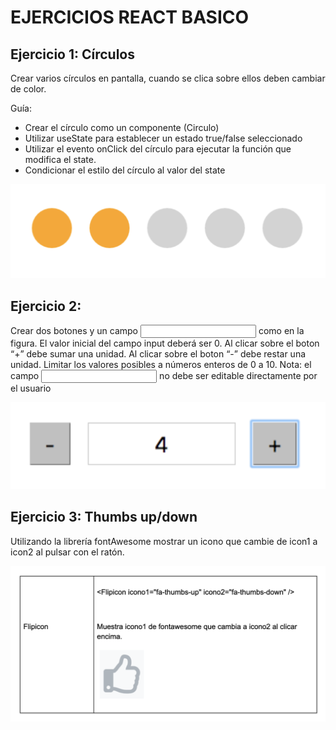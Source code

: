 # EJERCICIOS REACT BASICO

## Ejercicio 1: Círculos

Crear varios círculos en pantalla, cuando se clica sobre ellos deben cambiar de color.

Guía:
-   Crear el círculo como un componente (Circulo)
-   Utilizar useState para establecer un estado true/false seleccionado
-   Utilizar el evento onClick del círculo para ejecutar la función que modifica el state.
-   Condicionar el estilo del círculo al valor del state

![circulos](circulo.png)

## Ejercicio 2:
Crear dos botones y un campo <input> como en la figura.
El valor inicial del campo input deberá ser 0.
Al clicar sobre el boton “+” debe sumar una unidad.
Al clicar sobre el boton “-” debe restar una unidad.
Limitar los valores posibles a números enteros de 0 a 10.
Nota: el campo <input> no debe ser editable directamente por el usuario

![numeros](numero.png)

## Ejercicio 3: Thumbs up/down

Utilizando la librería fontAwesome mostrar un icono que cambie de icon1 a icon2 al pulsar con el ratón.

![manitos](manito.png)
